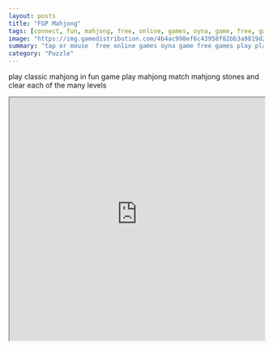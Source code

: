 ```yaml
---
layout: posts
title: "FGP Mahjong"
tags: [connect, fun, mahjong, free, online, games, oyna, game, free, games, play, play, games]
image: "https://img.gamedistribution.com/4b4ac998ef6c43958f82bb3a9819d2f3.jpg"
summary: "tap or mouse  free online games oyna game free games play play games"
category: "Puzzle"
---
```


play classic mahjong in fun game play mahjong match mahjong stones and clear each of the many levels

<iframe width="100%" height="480px;" src="https://html5.gamedistribution.com/4b4ac998ef6c43958f82bb3a9819d2f3/"></iframe>
